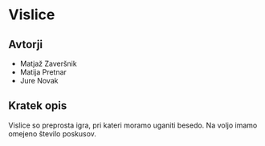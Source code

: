 # Vislice

## Avtorji

* Matjaž Zaveršnik
* Matija Pretnar
* Jure Novak

## Kratek opis

Vislice so preprosta igra, pri kateri moramo uganiti besedo.
Na voljo imamo omejeno število poskusov.
